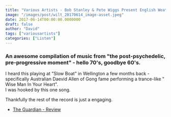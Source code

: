 ```yaml
---
title: "Various Artists - Bob Stanley & Pete Wiggs Present English Weather (2017)"
image: "/images/post/wilt_20170614_image-asset.jpeg"
date: 2017-06-14T00:00:00.0000000
draft: false
author: "David"
tags: ["variousartists"]
categories: ["Listen"]
---
```

### An awesome compilation of music from "the post-psychedelic, pre-progressive moment" - hello 70's, goodbye 60's.

 I heard this playing at "Slow Boat" in Wellington a few months back - specifically Australian Daevid Allen of Gong fame performing a trance-like " Wise Man In Your Heart".  
I was hooked by this one song.  
  
Thankfully the rest of the record is just a engaging. 

-  [The Guardian - Review](https://www.theguardian.com/music/2017/jan/26/bob-stanley-and-pete-wiggs-present-english-weather-review-ace)